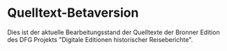 # Quelltext-Betaversion

Dies ist der aktuelle Bearbeitungsstand der Quelltexte der Bronner Edition des DFG Projekts "Digitale Editionen historischer Reiseberichte".
